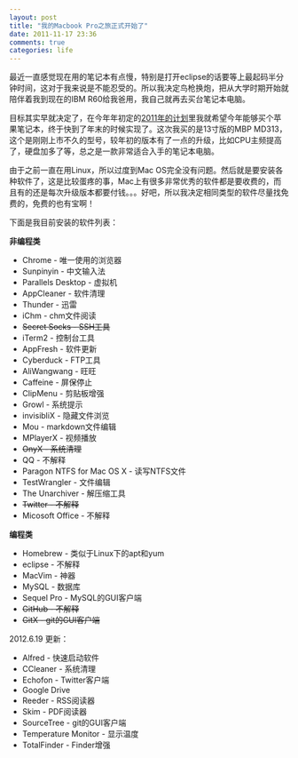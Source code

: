 ```yaml
---
layout: post
title: "我的Macbook Pro之旅正式开始了"
date: 2011-11-17 23:36
comments: true
categories: life
---
```

最近一直感觉现在用的笔记本有点慢，特别是打开eclipse的话要等上最起码半分钟时间，这对于我来说是不能忍受的。所以我决定鸟枪换炮，把从大学时期开始就陪伴着我到现在的IBM R60给我爸用，我自己就再去买台笔记本电脑。

目标其实早就决定了，在今年年初定的[2011年的计划](http://liuxuan.info/blog/2011/01/01/plans-for-2011 "2011年的计划")里我就希望今年能够买个苹果笔记本，终于快到了年末的时候实现了。这次我买的是13寸版的MBP MD313，这个是刚刚上市不久的型号，较年初的版本有了一点的升级，比如CPU主频提高了，硬盘加多了等，总之是一款非常适合入手的笔记本电脑。

<!-- more -->

由于之前一直在用Linux，所以过度到Mac OS完全没有问题。然后就是要安装各种软件了，这是比较蛋疼的事，Mac上有很多非常优秀的软件都是要收费的，而且有的还是每次升级版本都要付钱。。。好吧，所以我决定相同类型的软件尽量找免费的，免费的也有宝啊！

下面是我目前安装的软件列表：
  
**非编程类**  

*  Chrome - 唯一使用的浏览器
*  Sunpinyin - 中文输入法
*  Parallels Desktop - 虚拟机
*  AppCleaner - 软件清理
*  Thunder - 迅雷
*  iChm - chm文件阅读
*  <s>Secret Socks - SSH工具</s>
*  iTerm2 - 控制台工具
*  AppFresh - 软件更新
*  Cyberduck - FTP工具
*  AliWangwang - 旺旺
*  Caffeine - 屏保停止
*  ClipMenu - 剪贴板增强
*  Growl - 系统提示
*  invisibliX - 隐藏文件浏览
*  Mou - markdown文件编辑
*  MPlayerX - 视频播放
*  <s>OnyX - 系统清理</s>
*  QQ - 不解释
*  Paragon NTFS for Mac OS X - 读写NTFS文件
*  TestWrangler - 文件编辑
*  The Unarchiver - 解压缩工具
*  <s>Twitter - 不解释</s>
*  Micosoft Office - 不解释

**编程类**

*  Homebrew - 类似于Linux下的apt和yum
*  eclipse - 不解释
*  MacVim - 神器
*  MySQL - 数据库
*  Sequel Pro - MySQL的GUI客户端
*  <s>GitHub - 不解释</s>
*  <s>GitX - git的GUI客户端</s>

2012.6.19 更新：

* Alfred - 快速启动软件
* CCleaner - 系统清理
* Echofon - Twitter客户端
* Google Drive
* Reeder - RSS阅读器
* Skim - PDF阅读器
* SourceTree - git的GUI客户端
* Temperature Monitor - 显示温度
* TotalFinder - Finder增强

